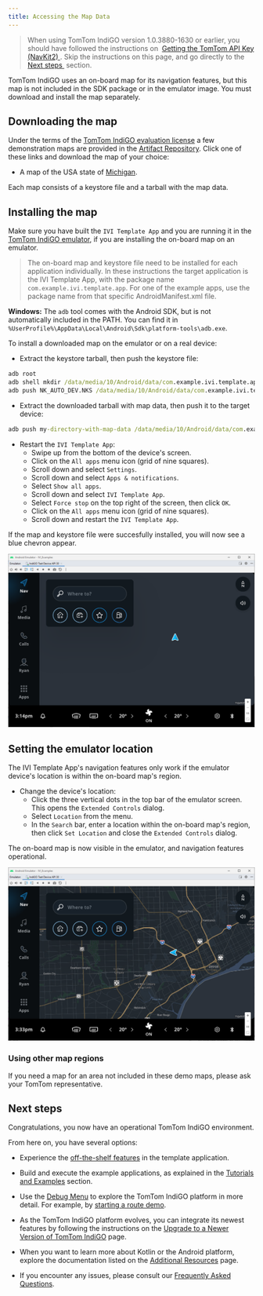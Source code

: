 ```yaml
---
title: Accessing the Map Data
---
```


<Blockquote>
    When using TomTom IndiGO version 1.0.3880-1630 or earlier, you should have followed the
    instructions on&nbsp;
    <a href="/tomtom-indigo/documentation/getting-started/getting-the-tomtom-api-key-navkit2">
        Getting the TomTom API Key (NavKit2)
    </a>
    .
    Skip the instructions on this page, and go directly to the&nbsp;
    <a href="/tomtom-indigo/documentation/getting-started/accessing-the-map-data#next-steps">
        Next steps
    </a>
    &nbsp;section.
</Blockquote>

TomTom IndiGO uses an on-board map for its navigation features, but this map is not included in the
SDK package or in the emulator image. You must download and install the map separately.

## Downloading the map

Under the terms of the
[TomTom IndiGO evaluation license](/tomtom-indigo/documentation/getting-started/introduction)
a few demonstration maps are provided in the
[Artifact Repository](/tomtom-indigo/documentation/getting-started/accessing-the-artifact-repository).
Click one of these links and download the map of your choice:

- A map of the USA state of
  [Michigan](https://repo.tomtom.com/#browse/browse:ivi:com%2Ftomtom%2Findigo%2Ftomtom-indigo-maps/usa-michigan).

Each map consists of a keystore file and a tarball with the map data.


## Installing the map

Make sure you have built the `IVI Template App` and you are running it in the 
[TomTom IndiGO emulator](/tomtom-indigo/documentation/getting-started/the-tomtom-indigo-emulator#running-the-tomtom-indigo-emulator), 
if you are installing the on-board map on an emulator.

<Blockquote>
  The on-board map and keystore file need to be installed for each application individually. In 
  these instructions the target application is the IVI Template App, with the package 
  name <code>com.example.ivi.template.app</code>. For one of the example apps, use the package name 
  from that specific AndroidManifest.xml file.
</Blockquote>

__Windows:__ The `adb` tool comes with the Android SDK, but is not automatically included in the
PATH. You can find it in `%UserProfile%\AppData\Local\Android\Sdk\platform-tools\adb.exe`.

To install a downloaded map on the emulator or on a real device:

- Extract the keystore tarball, then push the keystore file:

```cmd
adb root
adb shell mkdir /data/media/10/Android/data/com.example.ivi.template.app/files/keystore
adb push NK_AUTO_DEV.NKS /data/media/10/Android/data/com.example.ivi.template.app/files/keystore
```

- Extract the downloaded tarball with map data, then push it to the target device:

```cmd
adb push my-directory-with-map-data /data/media/10/Android/data/com.example.ivi.template.app/files/map/
```

- Restart the `IVI Template App`:
  - Swipe up from the bottom of the device's screen.
  - Click on the `All apps` menu icon (grid of nine squares).
  - Scroll down and select `Settings`.
  - Scroll down and select `Apps & notifications`.
  - Select `Show all apps`.
  - Scroll down and select `IVI Template App`.
  - Select `Force stop` on the top right of the screen, then click `OK`.
  - Click on the `All apps` menu icon (grid of nine squares).
  - Scroll down and restart the `IVI Template App`.

If the map and keystore file were succesfully installed, you will now see a blue chevron appear.

![Emulator Blue Chevron](images/emulator_blue_chevron.png)

## Setting the emulator location

The IVI Template App's navigation features only work if the emulator device's location is within
the on-board map's region. 

- Change the device's location:
  - Click the three vertical dots in the top bar of the emulator screen. This opens the `Extended
    Controls` dialog.
  - Select `Location` from the menu.
  - In the `Search` bar, enter a location within the on-board map's region, then click `Set
    Location` and close the `Extended Controls` dialog.

The on-board map is now visible in the emulator, and navigation features operational.

![Emulator On-board Map Visible](images/emulator_onboard_map_visible.png)


### Using other map regions

If you need a map for an area not included in these demo maps, please ask your TomTom
representative.

## Next steps

Congratulations, you now have an operational TomTom IndiGO environment.

From here on, you have several options:

- Experience the
  [off-the-shelf features](/tomtom-indigo/documentation/platform-overview/example-apps#off-the-shelf-functionality)
  in the template application.

- Build and execute the example applications, as explained in the
  [Tutorials and Examples](/tomtom-indigo/documentation/tutorials-and-examples/overview) section.

- Use the
  [Debug Menu](/tomtom-indigo/documentation/getting-started/the-debug-menu)
  to explore the TomTom IndiGO platform in more detail. For example, by
  [starting a route demo](/tomtom-indigo/documentation/getting-started/frequently-asked-questions-faq#how-do-i-start-a-route-demo).

- As the TomTom IndiGO platform evolves, you can integrate its newest features by following the
  instructions on the
  [Upgrade to a Newer Version of TomTom IndiGO](/tomtom-indigo/documentation/getting-started/upgrade-to-a-newer-version-of-tomtom-indigo)
  page.

- When you want to learn more about Kotlin or the Android platform, explore the documentation listed
  on the
  [Additional Resources](/tomtom-indigo/documentation/getting-started/additional-resources)
  page.

- If you encounter any issues, please consult our
  [Frequently Asked Questions](/tomtom-indigo/documentation/getting-started/frequently-asked-questions-faq).
